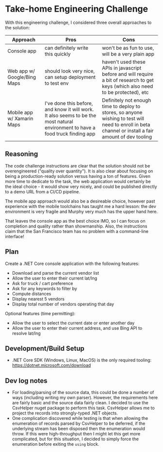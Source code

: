 # Take-home Engineering Challenge

With this engineering challenge, I considered three overall approaches to the solution:

| Approach | Pros | Cons |
| --- | --- | --- |
| Console app | can definitely write this quickly | won't be as fun to use, will be a very plain app |
| Web app w/ Google/Bing Maps | should look very nice, can setup deployment to test env | haven't used these APIs in javascript before and will require a bit of research to get keys (which also need to be protected), etc |
| Mobile app w/ Xamarin Maps | I've done this before, and know it will work. It also seems to be the most natural environment to have a food truck finding app | Definitely not enough time to deploy to stores, so anyone wishing to test will need to enroll in beta channel or install a fair amount of dev tooling |

## Reasoning

The code challenge instructions are clear that the solution should not be overengineered ("quality over quantity"). It is also clear about focusing on being a production-ready solution versus having a ton of features. Given more time to dedicate to the task, the web application would certainly be the ideal choice - it would show very nicely, and could be published directly to a demo URL from a CI/CD pipeline.

The mobile app approach would also be a desireable choice, however past experience with the mobile toolchains has taught me a hard lesson: the dev environment is very fragile and Murphy very much has the upper hand here.

That leaves the console app as the best choice IMO, so I can focus on completion and quality rather than showmanship. Also, the instructions claim that the San Francisco team has no problem with a command-line interface!

## Plan

Create a .NET Core console application with the following features:

* Download and parse the current vendor list
* Allow the user to enter their current lat/lng
* Ask for truck / cart preference
* Ask for any keywords to filter by
* Compute distances
* Display nearest 5 vendors
* Display total number of vendors operating that day

Optional features (time permitting):

* Allow the user to select the current date or enter another day
* Allow the user to enter their current address, and use Bing API to resolve lat/lng

## Development/Build Setup

* .NET Core SDK (Windows, Linux, MacOS) is the only required tooling: <https://dotnet.microsoft.com/download>

## Dev log notes

* For loading/parsing of the source data, this could be done a number of ways (including writing my own parser). However, the requirements here are fairly basic and the source data fairly clean. I decided to use the CsvHelper nuget package to perform this task. CsvHelper allows me to project the records into strongly-typed .NET objects.
* One complication discovered while testing is that when allowing the enumeration of records parsed by CsvHelper to be deferred, if the underlying stream has been disposed then the enumeration would throw. If this were high-throughput then I might let this get more complicated, but for this situation, I decided to simply force the enumeration before exiting the `using` block.